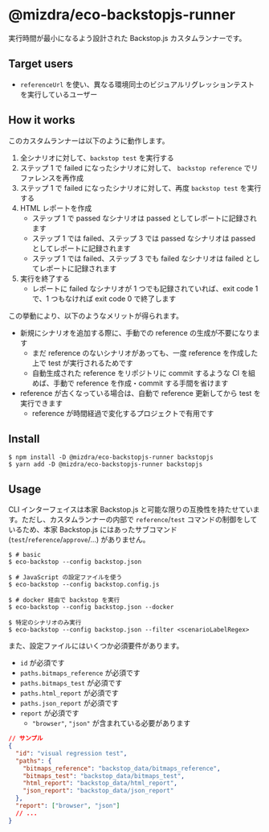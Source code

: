 # @mizdra/eco-backstopjs-runner

実行時間が最小になるよう設計された Backstop.js カスタムランナーです。

## Target users

- `referenceUrl` を使い、異なる環境同士のビジュアルリグレッションテストを実行しているユーザー

## How it works

このカスタムランナーは以下のように動作します。

1. 全シナリオに対して、`backstop test` を実行する
2. ステップ 1 で failed になったシナリオに対して、 `backstop reference` でリファレンスを再作成
3. ステップ 1 で failed になったシナリオに対して、再度 `backstop test` を実行する
4. HTML レポートを作成
   - ステップ 1 で passed なシナリオは passed としてレポートに記録されます
   - ステップ 1 では failed、ステップ 3 では passed なシナリオは passed としてレポートに記録されます
   - ステップ 1 では failed、ステップ 3 でも failed なシナリオは failed としてレポートに記録されます
5. 実行を終了する
   - レポートに failed なシナリオが 1 つでも記録されていれば、exit code 1 で、1 つもなければ exit code 0 で終了します

この挙動により、以下のようなメリットが得られます。

- 新規にシナリオを追加する際に、手動での reference の生成が不要になります
  - まだ reference のないシナリオがあっても、一度 reference を作成した上で test が実行されるためです
  - 自動生成された reference をリポジトリに commit するような CI を組めば、手動で reference を作成・commit する手間を省けます
- reference が古くなっている場合は、自動で reference 更新してから test を実行できます
  - reference が時間経過で変化するプロジェクトで有用です

## Install

```console
$ npm install -D @mizdra/eco-backstopjs-runner backstopjs
$ yarn add -D @mizdra/eco-backstopjs-runner backstopjs
```

## Usage

CLI インターフェイスは本家 Backstop.js と可能な限りの互換性を持たせています。ただし、カスタムランナーの内部で `reference`/`test` コマンドの制御をしているため、本家 Backstop.js にはあったサブコマンド (`test`/`reference`/`approve`/...) がありません。

```console
$ # basic
$ eco-backstop --config backstop.json

$ # JavaScript の設定ファイルを使う
$ eco-backstop --config backstop.config.js

$ # docker 経由で backstop を実行
$ eco-backstop --config backstop.json --docker

$ 特定のシナリオのみ実行
$ eco-backstop --config backstop.json --filter <scenarioLabelRegex>
```

また、設定ファイルにはいくつか必須要件があります。

- `id` が必須です
- `paths.bitmaps_reference` が必須です
- `paths.bitmaps_test` が必須です
- `paths.html_report` が必須です
- `paths.json_report` が必須です
- `report` が必須です
  - `"browser"`, `"json"` が含まれている必要があります

```json
// サンプル
{
  "id": "visual regression test",
  "paths": {
    "bitmaps_reference": "backstop_data/bitmaps_reference",
    "bitmaps_test": "backstop_data/bitmaps_test",
    "html_report": "backstop_data/html_report",
    "json_report": "backstop_data/json_report"
  },
  "report": ["browser", "json"]
  // ...
}
```

